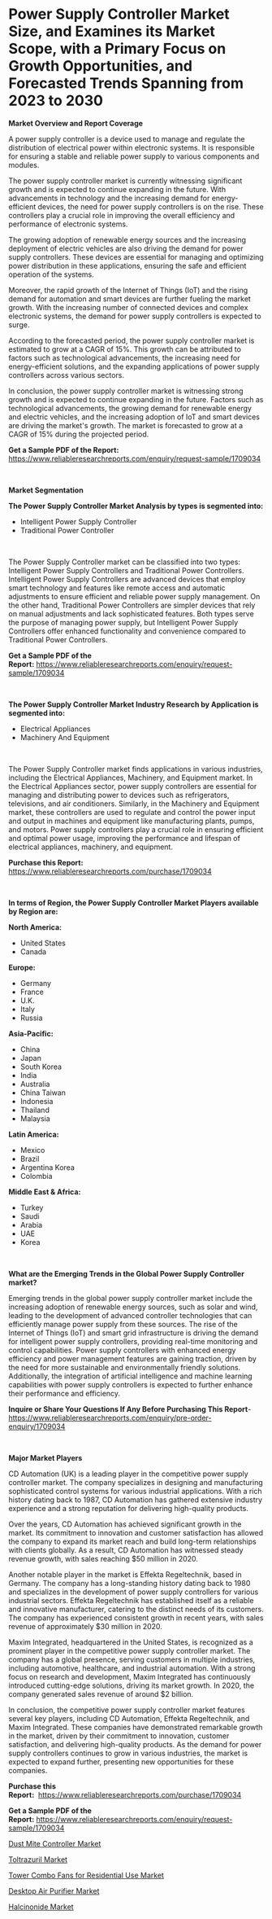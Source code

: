 <p><h1>Power Supply Controller Market Size, and Examines its Market Scope, with a Primary Focus on Growth Opportunities, and Forecasted Trends Spanning from 2023 to 2030</h1></p><p><strong>Market Overview and Report Coverage</strong></p>
<p><p>A power supply controller is a device used to manage and regulate the distribution of electrical power within electronic systems. It is responsible for ensuring a stable and reliable power supply to various components and modules.</p><p>The power supply controller market is currently witnessing significant growth and is expected to continue expanding in the future. With advancements in technology and the increasing demand for energy-efficient devices, the need for power supply controllers is on the rise. These controllers play a crucial role in improving the overall efficiency and performance of electronic systems.</p><p>The growing adoption of renewable energy sources and the increasing deployment of electric vehicles are also driving the demand for power supply controllers. These devices are essential for managing and optimizing power distribution in these applications, ensuring the safe and efficient operation of the systems.</p><p>Moreover, the rapid growth of the Internet of Things (IoT) and the rising demand for automation and smart devices are further fueling the market growth. With the increasing number of connected devices and complex electronic systems, the demand for power supply controllers is expected to surge.</p><p>According to the forecasted period, the power supply controller market is estimated to grow at a CAGR of 15%. This growth can be attributed to factors such as technological advancements, the increasing need for energy-efficient solutions, and the expanding applications of power supply controllers across various sectors.</p><p>In conclusion, the power supply controller market is witnessing strong growth and is expected to continue expanding in the future. Factors such as technological advancements, the growing demand for renewable energy and electric vehicles, and the increasing adoption of IoT and smart devices are driving the market's growth. The market is forecasted to grow at a CAGR of 15% during the projected period.</p></p>
<p><strong>Get a Sample PDF of the Report:</strong> <a href="https://www.reliableresearchreports.com/enquiry/request-sample/1709034">https://www.reliableresearchreports.com/enquiry/request-sample/1709034</a></p>
<p>&nbsp;</p>
<p><strong>Market Segmentation</strong></p>
<p><strong>The Power Supply Controller Market Analysis by types is segmented into:</strong></p>
<p><ul><li>Intelligent Power Supply Controller</li><li>Traditional Power Controller</li></ul></p>
<p>&nbsp;</p>
<p><p>The Power Supply Controller market can be classified into two types: Intelligent Power Supply Controllers and Traditional Power Controllers. Intelligent Power Supply Controllers are advanced devices that employ smart technology and features like remote access and automatic adjustments to ensure efficient and reliable power supply management. On the other hand, Traditional Power Controllers are simpler devices that rely on manual adjustments and lack sophisticated features. Both types serve the purpose of managing power supply, but Intelligent Power Supply Controllers offer enhanced functionality and convenience compared to Traditional Power Controllers.</p></p>
<p><strong>Get a Sample PDF of the Report:</strong>&nbsp;<a href="https://www.reliableresearchreports.com/enquiry/request-sample/1709034">https://www.reliableresearchreports.com/enquiry/request-sample/1709034</a></p>
<p>&nbsp;</p>
<p><strong>The Power Supply Controller Market Industry Research by Application is segmented into:</strong></p>
<p><ul><li>Electrical Appliances</li><li>Machinery And Equipment</li></ul></p>
<p>&nbsp;</p>
<p><p>The Power Supply Controller market finds applications in various industries, including the Electrical Appliances, Machinery, and Equipment market. In the Electrical Appliances sector, power supply controllers are essential for managing and distributing power to devices such as refrigerators, televisions, and air conditioners. Similarly, in the Machinery and Equipment market, these controllers are used to regulate and control the power input and output in machines and equipment like manufacturing plants, pumps, and motors. Power supply controllers play a crucial role in ensuring efficient and optimal power usage, improving the performance and lifespan of electrical appliances, machinery, and equipment.</p></p>
<p><strong>Purchase this Report:</strong>&nbsp; <a href="https://www.reliableresearchreports.com/purchase/1709034">https://www.reliableresearchreports.com/purchase/1709034</a></p>
<p>&nbsp;</p>
<p><strong>In terms of Region, the Power Supply Controller Market Players available by Region are:</strong></p>
<p>
    <p> <strong> North America: </strong>
        <ul>
            <li>United States</li>
            <li>Canada</li>
        </ul>
        </p> 
    <p> <strong> Europe: </strong>
        <ul>
            <li>Germany</li>
            <li>France</li>
            <li>U.K.</li>
            <li>Italy</li>
            <li>Russia</li>
        </ul>
        </p> 
    <p> <strong> Asia-Pacific: </strong>
        <ul>
            <li>China</li>
            <li>Japan</li>
            <li>South Korea</li>
            <li>India</li>
            <li>Australia</li>
            <li>China Taiwan</li>
            <li>Indonesia</li>
            <li>Thailand</li>
            <li>Malaysia</li>
        </ul>
        </p> 
    <p> <strong> Latin America: </strong>
        <ul>
            <li>Mexico</li>
            <li>Brazil</li>
            <li>Argentina Korea</li>
            <li>Colombia</li>
        </ul>
        </p> 
    <p> <strong> Middle East & Africa: </strong>
        <ul>
            <li>Turkey</li>
            <li>Saudi</li>
            <li>Arabia</li>
            <li>UAE</li>
            <li>Korea</li>
        </ul>
    </p>
    </p>
<p>&nbsp;</p>
<p><strong>What are the Emerging Trends in the Global Power Supply Controller market?</strong></p>
<p><p>Emerging trends in the global power supply controller market include the increasing adoption of renewable energy sources, such as solar and wind, leading to the development of advanced controller technologies that can efficiently manage power supply from these sources. The rise of the Internet of Things (IoT) and smart grid infrastructure is driving the demand for intelligent power supply controllers, providing real-time monitoring and control capabilities. Power supply controllers with enhanced energy efficiency and power management features are gaining traction, driven by the need for more sustainable and environmentally friendly solutions. Additionally, the integration of artificial intelligence and machine learning capabilities with power supply controllers is expected to further enhance their performance and efficiency.</p></p>
<p><strong>Inquire or Share Your Questions If Any Before Purchasing This Report</strong>- <a href="https://www.reliableresearchreports.com/enquiry/pre-order-enquiry/1709034">https://www.reliableresearchreports.com/enquiry/pre-order-enquiry/1709034</a></p>
<p>&nbsp;</p>
<p><strong>Major Market Players</strong></p>
<p><p>CD Automation (UK) is a leading player in the competitive power supply controller market. The company specializes in designing and manufacturing sophisticated control systems for various industrial applications. With a rich history dating back to 1987, CD Automation has gathered extensive industry experience and a strong reputation for delivering high-quality products.</p><p>Over the years, CD Automation has achieved significant growth in the market. Its commitment to innovation and customer satisfaction has allowed the company to expand its market reach and build long-term relationships with clients globally. As a result, CD Automation has witnessed steady revenue growth, with sales reaching $50 million in 2020.</p><p>Another notable player in the market is Effekta Regeltechnik, based in Germany. The company has a long-standing history dating back to 1980 and specializes in the development of power supply controllers for various industrial sectors. Effekta Regeltechnik has established itself as a reliable and innovative manufacturer, catering to the distinct needs of its customers. The company has experienced consistent growth in recent years, with sales revenue of approximately $30 million in 2020.</p><p>Maxim Integrated, headquartered in the United States, is recognized as a prominent player in the competitive power supply controller market. The company has a global presence, serving customers in multiple industries, including automotive, healthcare, and industrial automation. With a strong focus on research and development, Maxim Integrated has continuously introduced cutting-edge solutions, driving its market growth. In 2020, the company generated sales revenue of around $2 billion.</p><p>In conclusion, the competitive power supply controller market features several key players, including CD Automation, Effekta Regeltechnik, and Maxim Integrated. These companies have demonstrated remarkable growth in the market, driven by their commitment to innovation, customer satisfaction, and delivering high-quality products. As the demand for power supply controllers continues to grow in various industries, the market is expected to expand further, presenting new opportunities for these companies.</p></p>
<p><strong>Purchase this Report:</strong>&nbsp;&nbsp;<a href="https://www.reliableresearchreports.com/purchase/1709034">https://www.reliableresearchreports.com/purchase/1709034</a></p>
<p></p>
<p><strong>Get a Sample PDF of the Report:</strong>&nbsp;<a href="https://www.reliableresearchreports.com/enquiry/request-sample/1709034">https://www.reliableresearchreports.com/enquiry/request-sample/1709034</a></p>
<p><p><a href="https://medium.com/@darrensipes2023/dust-mite-controller-market-size-market-outlook-and-market-forecast-2023-to-2030-5f5342894264">Dust Mite Controller Market</a></p><p><a href="https://github.com/kholmovskayalyudmila/Market-Research-Report-List-1/blob/main/toltrazuril-market.md">Toltrazuril Market</a></p><p><a href="https://medium.com/@nelljian7548/tower-combo-fans-for-residential-use-market-research-report-its-history-and-forecast-2023-to-2030-60afaca10d28">Tower Combo Fans for Residential Use Market</a></p><p><a href="https://medium.com/@sanjoy753352/desktop-air-purifier-nbsp-market-focuses-on-market-share-size-and-projected-forecast-till-2030-edaf70ea8809">Desktop Air Purifier Market</a></p><p><a href="https://github.com/zebdakicsin/Market-Research-Report-List-1/blob/main/halcinonide-market.md">Halcinonide Market</a></p></p>